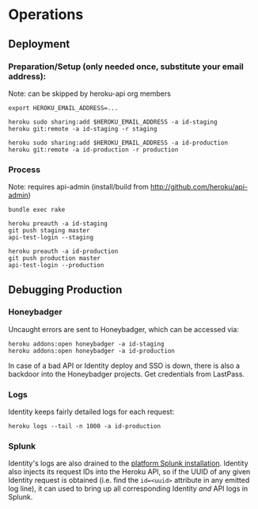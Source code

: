 # Operations

## Deployment

### Preparation/Setup (only needed once, substitute your email address):

Note: can be skipped by heroku-api org members

```
export HEROKU_EMAIL_ADDRESS=...

heroku sudo sharing:add $HEROKU_EMAIL_ADDRESS -a id-staging
heroku git:remote -a id-staging -r staging

heroku sudo sharing:add $HEROKU_EMAIL_ADDRESS -a id-production
heroku git:remote -a id-production -r production
```

### Process

Note: requires api-admin (install/build from http://github.com/heroku/api-admin)

```
bundle exec rake

heroku preauth -a id-staging
git push staging master
api-test-login --staging

heroku preauth -a id-production
git push production master
api-test-login --production
```

## Debugging Production

### Honeybadger

Uncaught errors are sent to Honeybadger, which can be accessed via:

    heroku addons:open honeybadger -a id-staging
    heroku addons:open honeybadger -a id-production

In case of a bad API or Identity deploy and SSO is down, there is also a backdoor into the Honeybadger projects. Get credentials from LastPass.

### Logs

Identity keeps fairly detailed logs for each request:

    heroku logs --tail -n 1000 -a id-production

### Splunk

Identity's logs are also drained to the [platform Splunk installation](https://splunk.herokai.com). Identity also injects its request IDs into the Heroku API, so if the UUID of any given Identity request is obtained (i.e. find the `id=<uuid>` attribute in any emitted log line), it can used to bring up all corresponding Identity _and_ API logs in Splunk.
